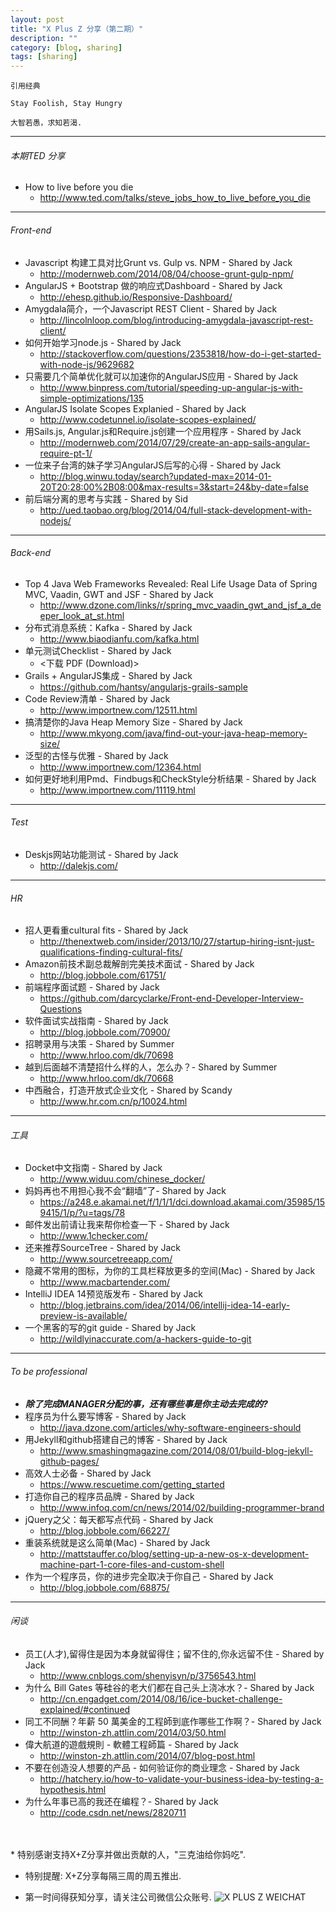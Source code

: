 ```yaml
---
layout: post
title: "X Plus Z 分享（第二期）"
description: ""
category: [blog, sharing]
tags: [sharing]
---
```



`引用经典`

`Stay Foolish, Stay Hungry`

`大智若愚，求知若渴.`

----

###### 本期TED 分享

* How to live before you die
    * <http://www.ted.com/talks/steve_jobs_how_to_live_before_you_die>

----

###### Front-end

* Javascript 构建工具对比Grunt vs. Gulp vs. NPM - Shared by Jack
    * <http://modernweb.com/2014/08/04/choose-grunt-gulp-npm/>
* AngularJS + Bootstrap 做的响应式Dashboard - Shared by Jack
    * <http://ehesp.github.io/Responsive-Dashboard/>
* Amygdala简介，一个Javascript REST Client - Shared by Jack
    * <http://lincolnloop.com/blog/introducing-amygdala-javascript-rest-client/>
* 如何开始学习node.js - Shared by Jack
    * <http://stackoverflow.com/questions/2353818/how-do-i-get-started-with-node-js/9629682>
* 只需要几个简单优化就可以加速你的AngularJS应用 - Shared by Jack
    * <http://www.binpress.com/tutorial/speeding-up-angular-js-with-simple-optimizations/135>
* AngularJS Isolate Scopes Explanied - Shared by Jack
    * <http://www.codetunnel.io/isolate-scopes-explained/>
* 用Sails.js, Angular.js和Require.js创建一个应用程序 - Shared by Jack
    * <http://modernweb.com/2014/07/29/create-an-app-sails-angular-require-pt-1/>
* 一位来子台湾的妹子学习AngularJS后写的心得 - Shared by Jack
    * <http://blog.winwu.today/search?updated-max=2014-01-20T20:28:00%2B08:00&max-results=3&start=24&by-date=false>
* 前后端分离的思考与实践 - Shared by Sid
    * <http://ued.taobao.org/blog/2014/04/full-stack-development-with-nodejs/>

----

###### Back-end

* Top 4 Java Web Frameworks Revealed: Real Life Usage Data of Spring MVC, Vaadin, GWT and JSF - Shared by Jack
    * <http://www.dzone.com/links/r/spring_mvc_vaadin_gwt_and_jsf_a_deeper_look_at_st.html>
* 分布式消息系统：Kafka - Shared by Jack
    * <http://www.biaodianfu.com/kafka.html>
* 单元测试Checklist - Shared by Jack
    * <下载 PDF (Download)>
* Grails + AngularJS集成 - Shared by Jack
    * <https://github.com/hantsy/angularjs-grails-sample>
* Code Review清单 - Shared by Jack
    * <http://www.importnew.com/12511.html>
* 搞清楚你的Java Heap Memory Size - Shared by Jack
    * <http://www.mkyong.com/java/find-out-your-java-heap-memory-size/>
* 泛型的古怪与优雅 - Shared by Jack
    * <http://www.importnew.com/12364.html>
* 如何更好地利用Pmd、Findbugs和CheckStyle分析结果 - Shared by Jack
    * <http://www.importnew.com/11119.html>

----

###### Test

* Deskjs网站功能测试 - Shared by Jack
    * <http://dalekjs.com/>

----

###### HR

* 招人更看重cultural fits - Shared by Jack
    * <http://thenextweb.com/insider/2013/10/27/startup-hiring-isnt-just-qualifications-finding-cultural-fits/>
* Amazon前技术副总裁解剖完美技术面试 - Shared by Jack
    * <http://blog.jobbole.com/61751/>
* 前端程序面试题 - Shared by Jack
    * <https://github.com/darcyclarke/Front-end-Developer-Interview-Questions>
* 软件面试实战指南 - Shared by Jack
    * <http://blog.jobbole.com/70900/>
* 招聘录用与决策 - Shared by Summer
    * <http://www.hrloo.com/dk/70698>
* 越到后面越不清楚招什么样的人，怎么办？- Shared by Summer
    * <http://www.hrloo.com/dk/70668>
* 中西融合，打造开放式企业文化 - Shared by Scandy
    * <http://www.hr.com.cn/p/10024.html>

----

###### 工具

* Docket中文指南 - Shared by Jack
    * <http://www.widuu.com/chinese_docker/>
* 妈妈再也不用担心我不会“翻墙”了- Shared by Jack
    * <https://a248.e.akamai.net/f/1/1/1/dci.download.akamai.com/35985/159415/1/p/?u=tags/78>
* 邮件发出前请让我来帮你检查一下 - Shared by Jack
    * <http://www.1checker.com/>
* 还来推荐SourceTree - Shared by Jack
    * <http://www.sourcetreeapp.com/>
* 隐藏不常用的图标，为你的工具栏释放更多的空间(Mac) - Shared by Jack
    * <http://www.macbartender.com/>
* IntelliJ IDEA 14预览版发布 - Shared by Jack
    * <http://blog.jetbrains.com/idea/2014/06/intellij-idea-14-early-preview-is-available/>
* 一个黑客的写的git guide - Shared by Jack
    * <http://wildlyinaccurate.com/a-hackers-guide-to-git>

----

###### To be professional

* ***除了完成MANAGER分配的事，还有哪些事是你主动去完成的?***
* 程序员为什么要写博客 - Shared by Jack
    * <http://java.dzone.com/articles/why-software-engineers-should>
* 用Jekyll和github搭建自己的博客 - Shared by Jack
    * <http://www.smashingmagazine.com/2014/08/01/build-blog-jekyll-github-pages/>
* 高效人士必备 - Shared by Jack
    * <https://www.rescuetime.com/getting_started>
* 打造你自己的程序员品牌 - Shared by Jack
    * <http://www.infoq.com/cn/news/2014/02/building-programmer-brand>
* jQuery之父：每天都写点代码 - Shared by Jack
    * <http://blog.jobbole.com/66227/>
* 重装系统就是这么简单(Mac) - Shared by Jack
    * <http://mattstauffer.co/blog/setting-up-a-new-os-x-development-machine-part-1-core-files-and-custom-shell>
* 作为一个程序员，你的进步完全取决于你自己 - Shared by Jack
    * <http://blog.jobbole.com/68875/>

----

###### 闲谈

* 员工(人才),留得住是因为本身就留得住；留不住的,你永远留不住 - Shared by Jack
    * <http://www.cnblogs.com/shenyisyn/p/3756543.html>
* 为什么 Bill Gates 等硅谷的老大们都在自己头上浇冰水？- Shared by Jack
    * <http://cn.engadget.com/2014/08/16/ice-bucket-challenge-explained/#continued>
* 同工不同酬？年薪 50 萬美金的工程師到底作哪些工作啊？- Shared by Jack
    * <http://winston-zh.attlin.com/2014/03/50.html>
* 偉大航道的遊戲規則 - 軟體工程師篇 - Shared by Jack
    * <http://winston-zh.attlin.com/2014/07/blog-post.html>
* 不要在创造没人想要的产品 - 如何验证你的商业理念 - Shared by Jack
    * <http://hatchery.io/how-to-validate-your-business-idea-by-testing-a-hypothesis.html>
* 为什么年事已高的我还在编程？- Shared by Jack
    * <http://code.csdn.net/news/2820711>  
<br />
<br />
* 特别感谢支持X+Z分享并做出贡献的人，"三克油给你妈吃".

* 特别提醒: X+Z分享每隔三周的周五推出.

* 第一时间得获知分享，请关注公司微信公众账号.
![X PLUS Z WEICHAT](https://s3-us-west-1.amazonaws.com/xplusz.com/x%2Bz_weichat.png)
